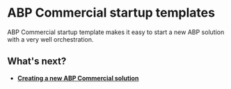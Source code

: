 # ABP Commercial startup templates

ABP Commercial startup template makes it easy to start a new ABP solution with a very well orchestration. 

## What's next?

- [**Creating a new ABP Commercial solution**](create-solution.md)

